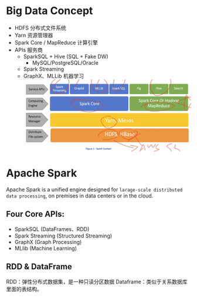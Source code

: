 # Big Data Concept
- HDFS 分布式文件系统
- Yarn 资源管理器
- Spark Core / MapReduce 计算引擎
- APIs 服务商
    - SparkSQL + Hive (SQL + Fake DW)
        - MySQL/PostgreSQL/Oracle
    - Spark Streaming 
    - GraphX、MLLib 机器学习
![](/knowledge-pool/assets/Big-data-concept.png)

 # Apache Spark 
 Apache Spark is a unified engine designed for `larage-scale distributed data processing`, on premises in data centers or in the cloud.

 ## Four Core APIs:
- SparkSQL (DataFrames、RDD)
- Spark Streaming (Structured Streaming)
- GraphX (Graph Processing)
- MLlib (Machine Learning)

## RDD & DataFrame
 RDD：弹性分布式数据集，是一种只读分区数据
Dataframe：类似于关系数据库里面的表结构。